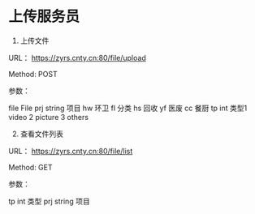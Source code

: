 # 上传服务员

1. 上传文件

URL： https://zyrs.cnty.cn:80/file/upload

Method: POST

参数： 

file  File
prj   string  项目  hw 环卫  fl 分类 hs 回收 yf 医废 cc 餐厨
tp    int   类型1 video 2 picture 3 others


2. 查看文件列表

URL： https://zyrs.cnty.cn:80/file/list

Method: GET

参数：

tp  int     类型
prj string  项目